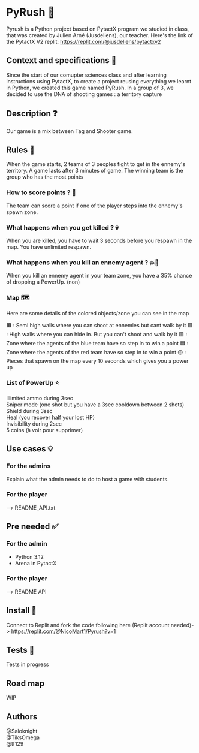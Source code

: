 # PyRush 🔫
Pyrush is a Python project based on PytactX program we studied in class, that was created by Julien Arné (Jusdeliens), our teacher.
Here's the link of the PytactX V2 replit: https://replit.com/@jusdeliens/pytactxv2
## Context and specifications 📓
Since the start of our comupter sciences class and after learning instructions using PytactX, to create a project reusing everything we learnt in Python, we created this game named PyRush.
In a group of 3, we decided to use the DNA of shooting games : a territory capture
## Description ❓
Our game is a mix between Tag and Shooter game.
## Rules 📜
When the game starts, 2 teams of 3 peoples fight to get in the ennemy's territory. A game lasts after 3 minutes of game. The winning team is the group who has the most points
### How to score points ? 🎯
The team can score a point if one of the player steps into the ennemy's spawn zone.
### What happens when you get killed ? 💀
When you are killed, you have to wait 3 seconds before you respawn in the map. You have unlimited respawn.
### What happens when you kill an ennemy agent ? 💥🔫
When you kill an ennemy agent in your team zone, you have a 35% chance of dropping a PowerUp. (non)
### Map 🗺️
Here are some details of the colored objects/zone you can see in the map

🟫 : Semi high walls where you can shoot at ennemies but cant walk by it
🟩 : High walls where you can hide in. But you can't shoot and walk by it
🟥 : Zone where the agents of the blue team have so step in to win a point
🟦 : Zone where the agents of the red team have so step in to win a point
🟡 : Pieces that spawn on the map every 10 seconds which gives you a power up
### List of PowerUp ⭐
Illimited ammo during 3sec  
Sniper mode (one shot but you have a 3sec cooldown between 2 shots)  
Shield during 3sec  
Heal (you recover half your lost HP)  
Invisibility during 2sec  
5 coins (à voir pour supprimer)
## Use cases 💡
### For the admins
Explain what the admin needs to do to host a game with students.
### For the player
--> README_API.txt
## Pre needed ✅
### For the admin
- Python 3.12
- Arena in PytactX
### For the player
--> README API
## Install 🔧
Connect to Replit and fork the code following here (Replit account needed)-> https://replit.com/@NicoMart1/Pyrush?v=1
## Tests 🧪
Tests in progress
## Road map
WIP
## Authors 
@Saloknight  
@TiksOmega  
@tf129
